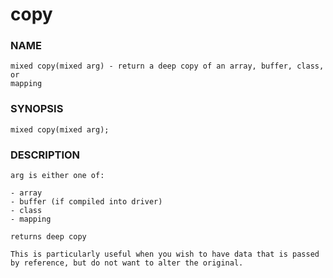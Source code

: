 # copy

### NAME

    mixed copy(mixed arg) - return a deep copy of an array, buffer, class, or
    mapping

### SYNOPSIS

    mixed copy(mixed arg);

### DESCRIPTION

    arg is either one of:

    - array
    - buffer (if compiled into driver)
    - class
    - mapping

    returns deep copy

    This is particularly useful when you wish to have data that is passed
    by reference, but do not want to alter the original.
